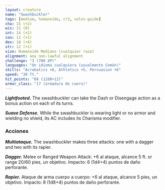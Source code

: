 ```yaml
---
layout: creature
name: "Swashbuckler"
tags: [medium, humanoide, cr3, volos-guide]
cha: 15 (+2)
wis: 11 (0)
int: 14 (+2)
con: 12 (+1)
dex: 18 (+4)
str: 12 (+1)
size: Humanoide Mediano (cualquier raza)
alignment: any non-lawful alignment
challenge: "3 (700 XP)"
languages: "Un idioma cualquiera (usualmente Común)"
skills: "Acrobatics +8, Athletics +5, Persuasion +6"
speed: "30 ft."
hit_points: "66 (12d8+12)"
armor_class: "17 (armadura de cuero)"
---
```


***Lightfooted.*** The swashbuckler can take the Dash or Disengage action as a bonus action on each of its turns.

***Suave Defense.*** While the swashbuckler is wearing light or no armor and wielding no shield, its AC includes its Charisma modifier.

### Acciones

***Multiataque.*** The swashbuckler makes three attacks: one with a dagger and two with its rapier.

***Dagger.*** Melee or Ranged Weapon Attack: +6 al ataque, alcance 5 ft. or range 20/60 pies, un objetivo. Impacto: 6 (1d4+4) puntos de daño perforante.

***Rapier.*** Ataque de arma cuerpo a cuerpo: +6 al ataque, alcance 5 pies, un objetivo. Impacto: 8 (1d8+4) puntos de daño perforante.